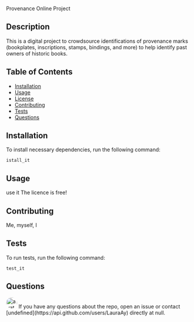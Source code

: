 Provenance Online Project
## Description
This is a digital project to crowdsource identifications of provenance marks (bookplates, inscriptions, stamps, bindings, and more) to help identify past owners of historic books.
## Table of Contents 
* [Installation](#installation)
* [Usage](#usage)
* [License](#license)
* [Contributing](#contributing)
* [Tests](#tests)
* [Questions](#questions)

## Installation
To install necessary dependencies, run the following command:
```
istall_it
```
## Usage
use it
The licence is free!
  
## Contributing
Me, myself, I
## Tests
To run tests, run the following command:
```
test_it
```
## Questions
<img src="https://avatars1.githubusercontent.com/u/11023123?v=4" alt="avatar" style="border-radius: 16px" width="30" />
If you have any questions about the repo, open an issue or contact [undefined](https://api.github.com/users/LauraAy) directly at null.


